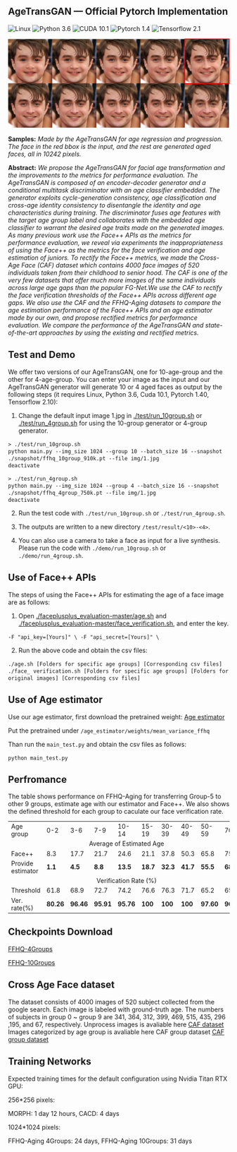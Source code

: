 ## AgeTransGAN &mdash; Official Pytorch Implementation
![Linux](https://img.shields.io/badge/System-Linux-green.svg?style=plastic)
![Python 3.6](https://img.shields.io/badge/python-3.6-green.svg?style=plastic)
![CUDA 10.1](https://img.shields.io/badge/cuda-10.1-green.svg?style=plastic)
![Pytorch 1.4](https://img.shields.io/badge/pytorch-1.40-green.svg?style=plastic)
![Tensorflow 2.1](https://img.shields.io/badge/tensorflow-2.10-green.svg?style=plastic)

![Teaser image](./Sample1.png)

**Samples:** *Made by the AgeTransGAN for age regression and progression. The face in the red bbox is the input, and the rest are generated aged faces, all in 10242 pixels.*

**Abstract:** *We propose the AgeTransGAN for facial age transformation and the improvements to the metrics for performance evaluation. The AgeTransGAN is composed of an encoder-decoder generator and a conditional multitask discriminator with an age classifier embedded. The generator exploits cycle-generation consistency, age classification and cross-age identity consistency to disentangle the identity and age characteristics during training. The discriminator fuses age features with the target age group label and collaborates with the embedded age classifier to warrant the desired age traits made on the generated images. As many previous work use the Face++ APIs as the metrics for performance evaluation, we reveal via experiments the inappropriateness of using the Face++ as the metrics for the face verification and age estimation of juniors. To rectify the Face++ metrics, we made the Cross-Age Face (CAF) dataset which contains 4000 face images of 520 individuals taken from their childhood to senior hood. The CAF is one of the very few datasets that offer much more images of the same individuals across large age gaps than the popular FG-Net.We use the CAF to rectify the face verification thresholds of the Face++ APIs across different age gaps. We also use the CAF and the FFHQ-Aging datasets to compare the age estimation performance of the Face++ APIs and an age estimator made by our own, and propose rectified metrics for performance evaluation. We compare the performance of the AgeTransGAN and state-of-the-art approaches by using the existing and rectified metrics.*



## Test and Demo
We offer two versions of our AgeTransGAN, one for 10-age-group and the other for 4-age-group. You can enter your image as the input and our AgeTransGAN generator will generate 10 or 4 aged faces as output by the following steps (it requires Linux, Python 3.6, Cuda 10.1, Pytorch 1.40, Tensorflow 2.10):

1. Change the default input image 1.jpg in [./test/run_10group.sh](./test/run_10group.sh) or [./test/run_4group.sh](./test/run_4group.sh) for using the 10-group generator or 4-group generator. 
```
> ./test/run_10group.sh
python main.py --img_size 1024 --group 10 --batch_size 16 --snapshot ./snapshot/ffhq_10group_910k.pt --file img/1.jpg
deactivate
```
```
> ./test/run_4group.sh
python main.py --img_size 1024 --group 4 --batch_size 16 --snapshot ./snapshot/ffhq_4group_750k.pt --file img/1.jpg
deactivate
```
2. Run the test code with `./test/run_10group.sh` or `./test/run_4group.sh`.

3. The outputs are written to a new directory  `/test/result/<10>-<4>`.

4. You can also use a camera to take a face as input for a live synthesis. Please run the code with `./demo/run_10group.sh` or `./demo/run_4group.sh`.

## Use of Face++ APIs
The steps of using the Face++ APIs for estimating the age of a face image are as follows:

1. Open [./faceplusplus_evaluation-master/age.sh](./faceplusplus_evaluation-master/age.sh) and [./faceplusplus_evaluation-master/face_verification.sh](./faceplusplus_evaluation-master/face_verification.sh), and enter the key.
```
-F "api_key=[Yours]" \ -F "api_secret=[Yours]" \
```

2. Run the above code and obtain the csv files:
```
./age.sh [Folders for specific age groups] [Corresponding csv files]
./face_ verification.sh [Folders for specific age groups] [Folders for original images] [Corresponding csv files]
```
## Use of Age estimator
Use our age estimator, first download the pretrained weight:
[Age estimator](https://drive.google.com/file/d/1_CIp-diGwfBgc-aRBfRkAZP4QuVmxXmf/view?usp=sharing)

Put the pretrained under  `/age_estimator/weights/mean_variance_ffhq`

Than run the `main_test.py` and obtain the csv files as follows:
```
python main_test.py
```

## Perfromance
The table shows performance on FFHQ-Aging for transferring Group-5 to other 9 groups, estimate age with our estimator and Face++. We also shows the defined threshold for each group to caculate our face verification rate.
<table>
   <tr>
      <td>Age group</td>
      <td>0-2</td>
      <td>3-6</td>
      <td>7-9</td>
      <td>10-14</td>
      <td>15-19</td>
      <td>30-39</td>
      <td>40-49</td>
      <td>50-59</td>
      <td>70+</td>
   </tr>
   <tr>
      <td colspan="10" align="center">Average of Estimated Age</td>
   </tr>
<!--    <tr>
      <td>Raw data</td>
      <td>8.8</td>
      <td>18.0</td>
      <td>24.4</td>
      <td>26.0</td>
      <td>26.5</td>
      <td>40.1</td>
      <td>51.9</td>
      <td>64.7</td>
      <td>74.8</td>
   </tr> -->
   <tr>
      <td>Face++</td>
      <td>8.3</td>
      <td>17.7</td>
      <td>21.7</td>
      <td>24.6</td>
      <td>21.1</td>
      <td>37.8</td>
      <td>50.3</td>
      <td>65.8</td>
      <td>75.7</td>
   </tr>
   <tr>
      <td>Provide estimator</td>
      <td><b>1.1</td>
      <td><b>4.5</td>
      <td><b>8.8</td>
      <td><b>13.5</td>
      <td><b>18.7</td>
      <td><b>32.3</td>
      <td><b>41.7</td>
      <td><b>55.5</td>
      <td><b>68.4</td>
   </tr>
   <tr>
      <td colspan="10" align="center">Verification Rate (%)</td>
   </tr>
   <tr>
      <td>Threshold</td>
      <td>61.8</td>
      <td>68.9</td>
      <td>72.7</td>
      <td>74.2</td>
      <td>76.6</td>
      <td>76.3</td>
      <td>71.7</td>
      <td>65.2</td>
      <td>65.2</td>
   </tr>
   <tr>
      <td>Ver. rate(%)</td>
      <td><b>80.26</td>
      <td><b>96.46</td>
      <td><b>95.91</td>
      <td><b>95.76</td>
      <td><b>100</td>
      <td><b>100</td>
      <td><b>100</td>
      <td><b>97.60</td>
      <td><b>96.78</td>
   </tr>
</table>


## Checkpoints Download
[FFHQ-4Groups](https://drive.google.com/file/d/1YkibK_42YiumJePqUagZqlYkunKNv8B7/view?usp=sharing)

[FFHQ-10Groups](https://drive.google.com/file/d/1a3GXTGjch9rl-_JRiIfM5cbM1jCPpQHY/view?usp=sharing)

## Cross Age Face dataset
The dataset consists of 4000 images of  520 subject collected from the google search. Each image is labeled with ground-truth age. The numbers of subjects in group 0 ~ group 9 are 341, 364, 312, 399, 469, 515, 435, 296 ,195, and 67, respectively.
Unprocess images is avaliable here
[CAF dataset](https://drive.google.com/file/d/1gqlmBMYTleqtmEXDb-wELha_DZD3VLqi/view?usp=sharing)
Images categorized by age group is avaliable here CAF group dataset
[CAF group dataset](https://drive.google.com/file/d/1UD7jpE_POc_MqshlgxpFoFav8UOeqvp5/view?usp=sharing)

## Training Networks
Expected training times for the default configuration using Nvidia Titan RTX GPU:

256*256 pixels:

MORPH: 1 day 12 hours, CACD: 4 days

1024*1024 pixels:

FFHQ-Aging 4Groups: 24 days, FFHQ-Aging 10Groups: 31 days

